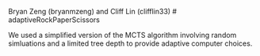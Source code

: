 Bryan Zeng (bryanmzeng) and Cliff Lin (clifflin33) # adaptiveRockPaperScissors

We used a simplified version of the MCTS algorithm involving random simluations and a limited tree depth to provide adaptive computer choices.
